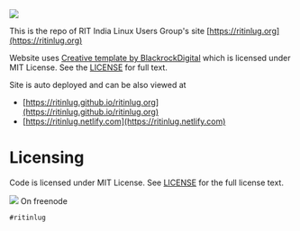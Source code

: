 <a href="https://ritinlug.org">
<img src="https://d33wubrfki0l68.cloudfront.net/503c2a8802b7d680338113386db3763b2409220f/96b4b/img/logo14.png" />
</a>

This is the repo of RIT India Linux Users Group's site [https://ritinlug.org](https://ritinlug.org)

Website uses [Creative template by BlackrockDigital](https://github.com/blackrockdigital/startbootstrap-creative/) which is licensed under MIT License. See the [LICENSE](https://github.com/blackrockdigital/startbootstrap-creative/blob/master/LICENSE) for full text.

Site is auto deployed and can be also viewed at 

- [https://ritinlug.github.io/ritinlug.org](https://ritinlug.github.io/ritinlug.org)
- [https://ritinlug.netlify.com](https://ritinlug.netlify.com)


# Licensing

Code is licensed under MIT License. See [LICENSE](https://github.com/ritinlug/ritinlug.org/blob/master/LICENSE) for the full license text.



<img src="http://dk6kcyuwrpkrj.cloudfront.net/wp-content/uploads/sites/42/2015/06/joinus-black.png" />
On freenode
<pre><code>#ritinlug
</code></pre>
